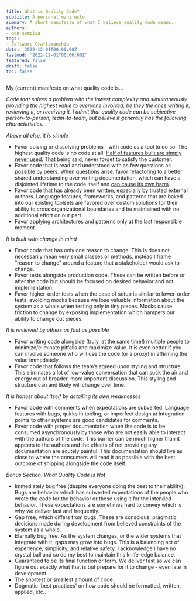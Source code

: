 ```yaml
---
title: What is Quality Code?
subtitle: A personal manifesto
summary: A short manifesto of what I believe quality code means.
authors:
- ben-sampica
tags:
- Software Craftsmanship
date: '2022-12-01T00:00:00Z'
lastmod: '2022-12-01T00:00:00Z'
featured: false
draft: false
toc: false
---
```


My (current) manifesto on what quality code is…

_Code that solves a problem with the lowest complexity and simultaneously providing the highest value to everyone involved, be they the ones writing it, reviewing it, or receiving it. I admit that quality code can be subjective person-to-person, team-to-team, but believe it generally has the following characteristics..._

*Above all else, it is simple*
- Favor solving or dissolving problems - with code as a tool to do so. The highest quality code is no code at all. [Half of features built are simply never used](https://www.linkedin.com/pulse/why-45-all-software-features-production-never-used-david-rice/). That being said, never forget to satisfy the customer.
- Favor code that is read and understood with as few questions as possible by peers. When questions arise, favor refactoring to a better shared understanding over writing documentation, which can have a disjointed lifetime to the code itself and [can cause its own harm](https://www.bensampica.com/post/cleancode3/).
- Favor code that has already been written, especially by trusted external authors. Language features, frameworks, and patterns that are baked into our existing toolsets are favored over custom solutions for their ability to cross organizational boundaries and be maintained with no additional effort on our part.
- Favor applying architectures and patterns only at the last responsible moment.

*It is built with change in mind*
- Favor code that has only one reason to change. This is does not necessarily mean very small classes or methods, instead I frame “reason to change” around a feature that a stakeholder would ask to change.
- Favor tests alongside production code. These can be written before or after the code but should be focused on desired behavior and not implementation.
- Favor higher-order tests when the ease of setup is similar to lower-order tests, avoiding mocks because we lose valuable information about the system as a whole when testing only in tiny pieces. Mocks cause friction to change by exposing implementation which hampers our ability to change out pieces.

*It is reviewed by others as fast as possible*
- Favor writing code alongside (truly, at the same time!) multiple people to minimize/eliminate pitfalls and maximize value. It is even better if you can involve someone who will use the code (or a proxy) in affirming the value immediately.
- Favor code that follows the team’s agreed upon styling and structure. This eliminates a lot of low-value conversation that can suck the air and energy out of broader, more important discussion. This styling and structure can and likely will change over time.

*It is honest about itself by detailing its own weaknesses*
- Favor code with comments when expectations are subverted. Language features with bugs, quirks in tooling, or imperfect design at integration points to other systems are good candidates for comments.
- Favor code with proper documentation when the code is to be consumed asynchronously by those who are not easily able to interact with the authors of the code. This barrier can be much higher than it appears to the authors and the effects of not providing any documentation are acutely painful. This documentation should live as close to where the consumers will read it as possible with the best outcome of shipping alongside the code itself.

*Bonus Section: What Quality Code Is Not*
- Immediately bug free (despite everyone doing the best to their ability). Bugs are behavior which has subverted expectations of the people who wrote the code for the behavior or those using it for the intended behavior. These expectations are sometimes hard to convey which is why we deliver fast and frequently.
- Gap free, which differs from bugs. These are conscious, pragmatic decisions made during development from believed constraints of the system as a whole. 
- Eternally bug free. As the system changes, or the wider systems that integrate with it, gaps may grow into bugs. This is a balancing act of experience, simplicity, and relative safety. I acknowledge I have no crystal ball and so do my best to maintain this knife-edge balance.
- Guaranteed to be its final function or form. We deliver fast so we can figure out exactly what that is but prepare for it to change - even late in development.
- The shortest or smallest amount of code.
- Dogmatic 'best practices' on how code should be formatted, written, applied, etc..
